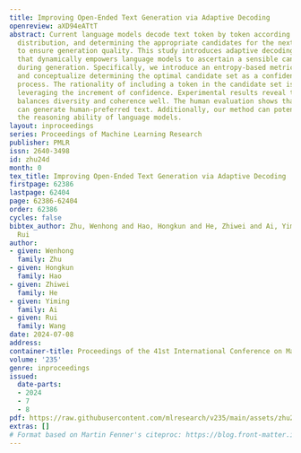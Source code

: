 ```yaml
---
title: Improving Open-Ended Text Generation via Adaptive Decoding
openreview: aXD94eATtT
abstract: Current language models decode text token by token according to probabilistic
  distribution, and determining the appropriate candidates for the next token is crucial
  to ensure generation quality. This study introduces adaptive decoding, a mechanism
  that dynamically empowers language models to ascertain a sensible candidate set
  during generation. Specifically, we introduce an entropy-based metric called confidence
  and conceptualize determining the optimal candidate set as a confidence-increasing
  process. The rationality of including a token in the candidate set is assessed by
  leveraging the increment of confidence. Experimental results reveal that our method
  balances diversity and coherence well. The human evaluation shows that our method
  can generate human-preferred text. Additionally, our method can potentially improve
  the reasoning ability of language models.
layout: inproceedings
series: Proceedings of Machine Learning Research
publisher: PMLR
issn: 2640-3498
id: zhu24d
month: 0
tex_title: Improving Open-Ended Text Generation via Adaptive Decoding
firstpage: 62386
lastpage: 62404
page: 62386-62404
order: 62386
cycles: false
bibtex_author: Zhu, Wenhong and Hao, Hongkun and He, Zhiwei and Ai, Yiming and Wang,
  Rui
author:
- given: Wenhong
  family: Zhu
- given: Hongkun
  family: Hao
- given: Zhiwei
  family: He
- given: Yiming
  family: Ai
- given: Rui
  family: Wang
date: 2024-07-08
address:
container-title: Proceedings of the 41st International Conference on Machine Learning
volume: '235'
genre: inproceedings
issued:
  date-parts:
  - 2024
  - 7
  - 8
pdf: https://raw.githubusercontent.com/mlresearch/v235/main/assets/zhu24d/zhu24d.pdf
extras: []
# Format based on Martin Fenner's citeproc: https://blog.front-matter.io/posts/citeproc-yaml-for-bibliographies/
---
```

